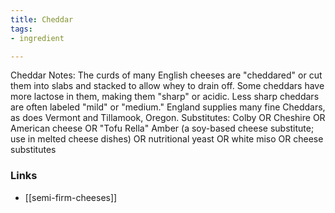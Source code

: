 ```yaml
---
title: Cheddar
tags:
- ingredient

---
```

Cheddar Notes: The curds of many English cheeses are "cheddared" or cut them into slabs and stacked to allow whey to drain off. Some cheddars have more lactose in them, making them "sharp" or acidic. Less sharp cheddars are often labeled "mild" or "medium." England supplies many fine Cheddars, as does Vermont and Tillamook, Oregon. Substitutes: Colby OR Cheshire OR American cheese OR "Tofu Rella" Amber (a soy-based cheese substitute; use in melted cheese dishes) OR nutritional yeast OR white miso OR cheese substitutes

### Links

* [[semi-firm-cheeses]]
